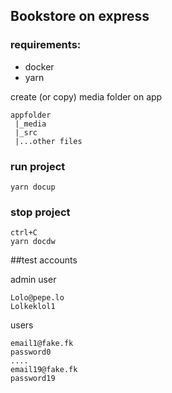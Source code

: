 ##  Bookstore on express

### requirements:

* docker
* yarn

create (or copy) media folder on app

    appfolder
     |_media
     |_src
     |...other files

### run project
    yarn docup

### stop project
    ctrl+C
    yarn docdw

##test accounts

admin user

    Lolo@pepe.lo
    Lolkeklol1

users

    email1@fake.fk
    password0
    ....
    email19@fake.fk
    password19
